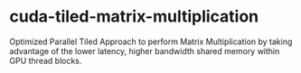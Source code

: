 # cuda-tiled-matrix-multiplication
Optimized Parallel Tiled Approach to perform Matrix Multiplication by taking advantage of the lower latency, higher bandwidth shared memory within GPU thread blocks.

